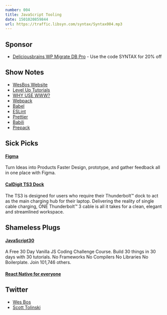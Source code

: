 ```yaml
---
number: 004
title: JavaScript Tooling
date: 1501020859844
url: https://traffic.libsyn.com/syntax/Syntax004.mp3
---
```


## Sponsor

* [Deliciousbrains WP Migrate DB Pro](https://deliciousbrains.com/syntax) - Use the code SYNTAX for 20% off

## Show Notes

* [WesBos Website](http://wesbos.com)
* [Level Up Tutorials](https://leveluptutorials.com)
* [WHY USE WWW?](http://www.yes-www.org/why-use-www/)
* [Webpack](https://webpack.github.io/)
* [Babel](https://babeljs.io/)
* [ESLint](http://eslint.org/)
* [Prettier](https://github.com/prettier/prettier)
* [Babili](https://github.com/babel/babili)
* [Prepack](https://prepack.io/)

## Sick Picks

#### [Figma](https://www.figma.com)

Turn Ideas into Products Faster
Design, prototype, and gather feedback all in one place with Figma.

#### [CalDigit TS3 Dock](http://www.caldigit.com/thunderbolt-3-dock/#TS3)

The TS3 is designed for users who require their Thunderbolt™ dock to act as the main charging hub for their laptop. Delivering the reality of single cable charging, ONE Thunderbolt™ 3 cable is all it takes for a clean, elegant and streamlined workspace.

## Shameless Plugs

#### [JavaScript30](https://javascript30.com)

A Free 30 Day Vanilla JS Coding Challenge Course. Build 30 things in 30 days with 30 tutorials.
No Frameworks No Compilers No Libraries No Boilerplate. Join 101,746 others.

#### [React Native for everyone](https://www.leveluptutorials.com/store/products/tutorials/lut-dd014)

## Twitter

* [Wes Bos](https://twitter.com/wesbos)
* [Scott Tolinski](https://twitter.com/stolinski)
